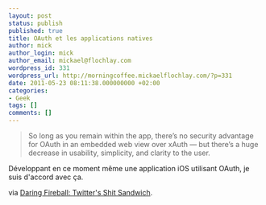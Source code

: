 ```yaml
---
layout: post
status: publish
published: true
title: OAuth et les applications natives
author: mick
author_login: mick
author_email: mickael@flochlay.com
wordpress_id: 331
wordpress_url: http://morningcoffee.mickaelflochlay.com/?p=331
date: 2011-05-23 08:11:38.000000000 +02:00
categories:
- Geek
tags: []
comments: []
---
```

<blockquote>So long as you remain within the app, there’s no security advantage for OAuth in an embedded web view over xAuth — but there’s a huge decrease in usability, simplicity, and clarity to the user.</blockquote>
Développant en ce moment même une application iOS utilisant OAuth, je suis d'accord avec ça.

via <a href="http://daringfireball.net/2011/05/twitter_shit_sandwich">Daring Fireball: Twitter's Shit Sandwich</a>.
